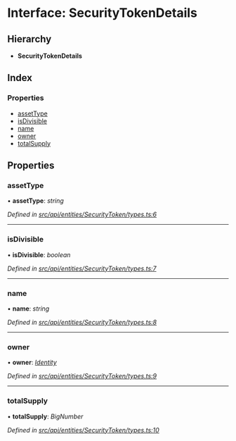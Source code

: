 # Interface: SecurityTokenDetails

## Hierarchy

* **SecurityTokenDetails**

## Index

### Properties

* [assetType](api_entities_securitytoken.securitytokendetails.md#assettype)
* [isDivisible](api_entities_securitytoken.securitytokendetails.md#isdivisible)
* [name](api_entities_securitytoken.securitytokendetails.md#name)
* [owner](api_entities_securitytoken.securitytokendetails.md#owner)
* [totalSupply](api_entities_securitytoken.securitytokendetails.md#totalsupply)

## Properties

###  assetType

• **assetType**: *string*

*Defined in [src/api/entities/SecurityToken/types.ts:6](https://github.com/PolymathNetwork/polymesh-sdk/blob/d7c2770/src/api/entities/SecurityToken/types.ts#L6)*

___

###  isDivisible

• **isDivisible**: *boolean*

*Defined in [src/api/entities/SecurityToken/types.ts:7](https://github.com/PolymathNetwork/polymesh-sdk/blob/d7c2770/src/api/entities/SecurityToken/types.ts#L7)*

___

###  name

• **name**: *string*

*Defined in [src/api/entities/SecurityToken/types.ts:8](https://github.com/PolymathNetwork/polymesh-sdk/blob/d7c2770/src/api/entities/SecurityToken/types.ts#L8)*

___

###  owner

• **owner**: *[Identity](../classes/api_entities_identity.identity.md)*

*Defined in [src/api/entities/SecurityToken/types.ts:9](https://github.com/PolymathNetwork/polymesh-sdk/blob/d7c2770/src/api/entities/SecurityToken/types.ts#L9)*

___

###  totalSupply

• **totalSupply**: *BigNumber*

*Defined in [src/api/entities/SecurityToken/types.ts:10](https://github.com/PolymathNetwork/polymesh-sdk/blob/d7c2770/src/api/entities/SecurityToken/types.ts#L10)*
